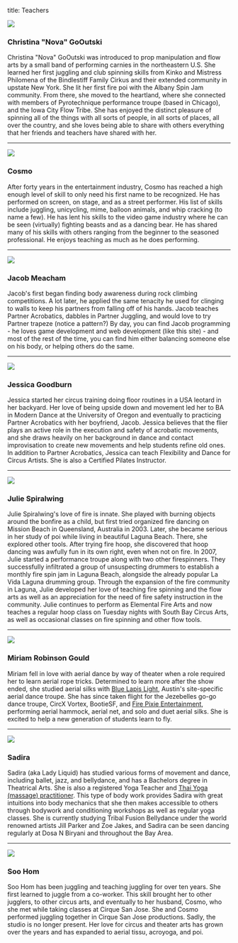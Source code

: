 title: Teachers

<article class="row bio">
<img src="/static/img/teachers/christina.jpg"/>
<h3>Christina "Nova" GoOutski</h3>
Christina "Nova" GoOutski was introduced to prop manipulation and flow arts by a small band of performing carnies in the northeastern U.S. She learned her first juggling and club spinning skills from Kinko and Mistress Philomena of the Bindlestiff Family Cirkus and their extended community in upstate New York. She lit her first fire poi with the Albany Spin Jam community. From there, she moved to the heartland, where she connected with members of Pyrotechnique performance troupe (based in Chicago), and the Iowa City Flow Tribe. She has enjoyed the distinct pleasure of spinning all of the things with all sorts of people, in all sorts of places, all over the country, and she loves being able to share with others everything that her friends and teachers have shared with her. 
</article>
<hr class = "soften">

<article class="row bio">
<img src="/static/img/teachers/cosmo.jpg"/>
<h3>Cosmo</h3>
After forty years in the entertainment industry, Cosmo has reached a high enough level of skill to only need his first name to be recognized. He has performed on screen, on stage, and as a street performer. His list of skills include juggling, unicycling, mime, balloon animals, and whip cracking (to name a few). He has lent his skills to the video game industry where he can be seen (virtually) fighting beasts and as a dancing bear. He has shared many of his skills with others ranging from the beginner to the seasoned professional. He enjoys teaching as much as he does performing.
</article> 
<hr class = "soften">

<article class="row bio">
<img src="/static/img/teachers/jacob.jpg"/>
<h3>Jacob Meacham</h3>

Jacob's first began finding body awareness during rock climbing competitions. A lot later, he applied the same tenacity he used for clinging to walls to keep his partners from falling off of his hands. Jacob teaches Partner Acrobatics, dabbles in Partner Juggling, and would love to try Partner trapeze (notice a pattern?) By day, you can find Jacob programming - he loves game development and web development (like this site) - and most of the rest of the time, you can find him either balancing someone else on his body, or helping others do the same.
</article>
<hr class = "soften">

<article class="row bio">
<img src="/static/img/teachers/jessica.jpg"/>
<h3>Jessica Goodburn</h3>

Jessica started her circus training doing floor routines in a USA leotard in her backyard. Her love of being upside down and movement led her to BA in Modern Dance at the University of Oregon and eventually to practicing Partner Acrobatics with her boyfriend, Jacob. Jessica believes that the flier plays an active role in the execution and safety of acrobatic movements, and she draws heavily on her background in dance and contact improvisation to create new movements and help students refine old ones. In addition to Partner Acrobatics, Jessica can teach Flexibility and Dance for Circus Artists. She is also a Certified Pilates Instructor. 
</article>
<hr class = "soften">

<article class="row bio">
<img src="/static/img/teachers/julie.jpg"/>
<h3>Julie Spiralwing</h3>

Julie Spiralwing's love of fire is innate. She played with burning objects around the bonfire as a child, but first tried organized fire dancing on Mission Beach in Queensland, Australia in 2003. Later, she became serious in her study of poi while living in beautiful Laguna Beach. There, she explored other tools. After trying fire hoop, she discovered that hoop dancing was awfully fun in its own right, even when not on fire. In 2007, Julie started a performance troupe along with two other firespinners. They successfully infiltrated a group of unsuspecting drummers to establish a monthly fire spin jam in Laguna Beach, alongside the already popular La Vida Laguna drumming group. Through the expansion of the fire community in Laguna, Julie developed her love of teaching fire spinning and the flow arts as well as an appreciation for the need of fire safety instruction in the community. Julie continues to perform as Elemental Fire Arts and now teaches a regular hoop class on Tuesday nights with South Bay Circus Arts, as well as occasional classes on fire spinning and other flow tools.

</article>
<hr class = "soften">

<article class="row bio">
<img src="/static/img/teachers/miriam.jpg"/>
<h3>Miriam Robinson Gould</h3>
Miriam fell in love with aerial dance by way of theater when a role required her to learn aerial rope tricks. Determined to learn more after the show ended, she studied aerial silks with <a href="http://bluelapislight.org/">Blue Lapis Light</a>, Austin's site-specific aerial dance troupe. She has since taken flight for the Jezebelles go-go dance troupe, CircX Vortex, BootieSF, and <a href="http://fire.firepixie.com/">Fire Pixie Entertainment</a>, performing aerial hammock, aerial net, and solo and duet aerial silks. She is excited to help a new generation of students learn to fly.
</article>
<hr class = "soften">

<article class="row bio">
<img src="/static/img/teachers/candace.jpg"/>
<h3>Sadira</h3>
Sadira (aka Lady Liquid) has studied various forms of movement and dance, including ballet, jazz, and bellydance, and has a Bachelors degree in Theatrical Arts. She is also a registered Yoga Teacher and <a href="http://myanirvana.com/classes-offered">Thai Yoga (massage) practitioner</a>. This type of body work provides Sadira with great intuitions into body mechanics that she then makes accessible to others through bodywork and conditioning workshops as well as regular yoga classes. She is currently studying Tribal Fusion Bellydance under the world renowned artists Jill Parker and Zoe Jakes, and Sadira can be seen dancing regularly at Dosa N Biryani and throughout the Bay Area. 
</article>
<hr class = "soften">

<article class="row bio">
<img src="/static/img/teachers/soo.jpg"/>
<h3>Soo Hom</h3>
Soo Hom has been juggling and teaching juggling for over ten years. She first learned to juggle from a co-worker. This skill brought her to other jugglers, to other circus arts, and eventually to her husband, Cosmo, who she met while taking classes at Cirque San Jose. She and Cosmo performed juggling together in Cirque San Jose productions. Sadly, the studio is no longer present. Her love for circus and theater arts has grown over the years and has expanded to aerial tissu, acroyoga, and poi.
</article>
